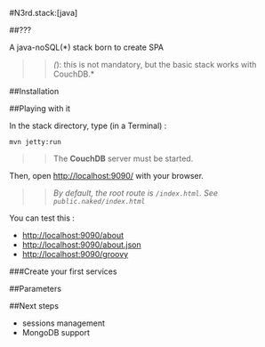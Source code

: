 #N3rd.stack:[java]

##???

A java-noSQL(*) stack born to create SPA

>>*(*): this is not mandatory, but the basic stack works with CouchDB.*

##Installation


##Playing with it

In the stack directory, type (in a Terminal) :

    mvn jetty:run

>>The **CouchDB** server must be started.

Then, open [http://localhost:9090/](http://localhost:9090/) with your browser.

>>*By default, the root route is `/index.html`. See `public.naked/index.html`*

You can test this :

- [http://localhost:9090/about](http://localhost:9090/about)
- [http://localhost:9090/about.json](http://localhost:9090/about.json)
- [http://localhost:9090/groovy](http://localhost:9090/groovy)




###Create your first services








##Parameters


##Next steps

- sessions management
- MongoDB support
